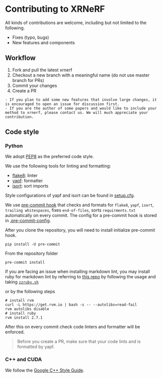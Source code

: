 # Contributing to XRNeRF

All kinds of contributions are welcome, including but not limited to the following.

- Fixes (typo, bugs)
- New features and components

## Workflow

1. Fork and pull the latest xrnerf
1. Checkout a new branch with a meaningful name (do not use master branch for PRs)
1. Commit your changes
1. Create a PR

```{note}
- If you plan to add some new features that involve large changes, it is encouraged to open an issue for discussion first.
- If you are the author of some papers and would like to include your method to xrnerf, please contact us. We will much appreciate your contribution.
```

## Code style

### Python

We adopt [PEP8](https://www.python.org/dev/peps/pep-0008/) as the preferred code style.

We use the following tools for linting and formatting:

- [flake8](http://flake8.pycqa.org/en/latest/): linter
- [yapf](https://github.com/google/yapf): formatter
- [isort](https://github.com/timothycrosley/isort): sort imports

Style configurations of yapf and isort can be found in [setup.cfg](../setup.cfg).

We use [pre-commit hook](https://pre-commit.com/) that checks and formats for `flake8`, `yapf`, `isort`, `trailing whitespaces`,
fixes `end-of-files`, sorts `requirments.txt` automatically on every commit.
The config for a pre-commit hook is stored in [.pre-commit-config](../.pre-commit-config.yaml).

After you clone the repository, you will need to install initialize pre-commit hook.

```
pip install -U pre-commit
```

From the repository folder

```
pre-commit install
```

If you are facing an issue when installing markdown lint, you may install ruby for markdown lint by
referring to [this repo](https://github.com/innerlee/setup) by following the usage and taking [`zzruby.sh`](https://github.com/innerlee/setup/blob/master/zzruby.sh)

 or by the following steps

 ```shell
# install rvm
curl -L https://get.rvm.io | bash -s -- --autolibs=read-fail
rvm autolibs disable
 # install ruby
rvm install 2.7.1
```

After this on every commit check code linters and formatter will be enforced.

> Before you create a PR, make sure that your code lints and is formatted by yapf.

### C++ and CUDA

We follow the [Google C++ Style Guide](https://google.github.io/styleguide/cppguide.html).
